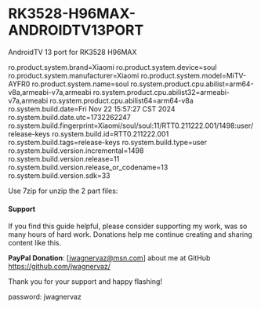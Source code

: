 # RK3528-H96MAX-ANDROIDTV13PORT


AndroidTV 13 port for RK3528 H96MAX 


ro.product.system.brand=Xiaomi
ro.product.system.device=soul
ro.product.system.manufacturer=Xiaomi
ro.product.system.model=MiTV-AYFR0
ro.product.system.name=soul
ro.system.product.cpu.abilist=arm64-v8a,armeabi-v7a,armeabi
ro.system.product.cpu.abilist32=armeabi-v7a,armeabi
ro.system.product.cpu.abilist64=arm64-v8a
ro.system.build.date=Fri Nov 22 15:57:27 CST 2024
ro.system.build.date.utc=1732262247
ro.system.build.fingerprint=Xiaomi/soul/soul:11/RTT0.211222.001/1498:user/release-keys
ro.system.build.id=RTT0.211222.001
ro.system.build.tags=release-keys
ro.system.build.type=user
ro.system.build.version.incremental=1498
ro.system.build.version.release=11
ro.system.build.version.release_or_codename=13
ro.system.build.version.sdk=33

Use 7zip for unzip the 2 part files:



#### Support
If you find this guide helpful, please consider supporting my work, was so many hours of hard work. 
Donations help me continue creating and sharing content like this.

**PayPal Donation**: [[jwagnervaz@msn.com](https://www.paypal.com/donate/?business=CCB45NYKUULWE&no_recurring=0&item_name=Thanks+for+your+donate%21&currency_code=USD)]
about me at GitHub https://github.com/jwagnervaz/

Thank you for your support and happy flashing!


password: jwagnervaz
